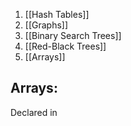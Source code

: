1. [[Hash Tables]]
2. [[Graphs]]
3. [[Binary Search Trees]]
4. [[Red-Black Trees]]
5. [[Arrays]]



## Arrays:

Declared in 
